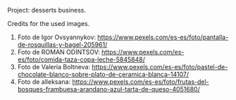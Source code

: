 Project: desserts business. 

Credits for the used images.

1. Foto de Igor Ovsyannykov: https://www.pexels.com/es-es/foto/pantalla-de-rosquillas-y-bagel-205961/
2. Foto de ROMAN ODINTSOV: https://www.pexels.com/es-es/foto/comida-taza-copa-leche-5845848/
3. Foto de Valeria Boltneva: https://www.pexels.com/es-es/foto/pastel-de-chocolate-blanco-sobre-plato-de-ceramica-blanca-14107/
4. Foto de alleksana: https://www.pexels.com/es-es/foto/frutas-del-bosques-frambuesa-arandano-azul-tarta-de-queso-4051680/

